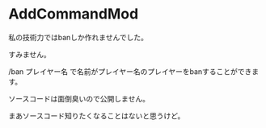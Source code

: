 # AddCommandMod
私の技術力ではbanしか作れませんでした。

すみません。

/ban プレイヤー名 で名前がプレイヤー名のプレイヤーをbanすることができます。

ソースコードは面倒臭いので公開しません。

まあソースコード知りたくなることはないと思うけど。
